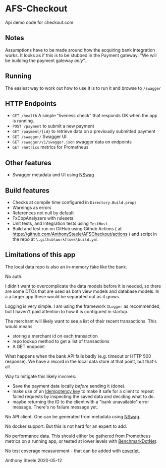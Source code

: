 # AFS-Checkout

Api demo code for checkout.com

## Notes

Assumptions have to be made around how the acquiring bank integration works. It looks as if this is to be stubbed in the Payment gateway: "We will be building the payment gateway _only_". 


## Running

The easiest way to work out how to use it is to run it and browse to `/swagger`


## HTTP Endpoints

* `GET /health` A simple "liveness check" that responds OK when the app is running.
* `POST /payment` to submit a new payment
* `GET /payment/{id}` to retrieve data on a previously submitted payment
* `GET /swagger/` Swagger UI
* `GET /swagger/v1/swagger.json` swagger data on endpoints
* `GET /metrics`  metrics for Prometheus

## Other features

* Swagger metadata and UI using [NSwag](https://github.com/RicoSuter/NSwag)

## Build features

*  Checks at compile time configured in `Directory.Build.props`
  * Warnings as errors
  * References not null by default
  * FxCopAnalyzers with rulesets
* Unit tests, and Integration tests using `TestHost`
* Build and test run on GitHub using Github Actions ( at https://github.com/AnthonySteele/AFSCheckout/actions ) and script in the repo at `\.github\workflows\build.yml`


## Limitations of this app

The local data repo is also an in-memory fake like the bank.

No auth.

I didn't want to overcomplicate the data models before it is needed, so there are some DTOs that are used as both view models and database models. In a a larger app these would be separated out as it grows.

Logging is very simple. I am using the framework `ILogger` as recommended, but I haven't paid attention to how it is configured in startup.

The merchant will likely want to see a list of their recent transactions. This would means 
 * storing a merchant id on each transaction
 * repo lookup method to get a list of transactions
 * A GET endpoint

What happens when the bank API fails badly (e.g. timeout or HTTP 500 response). 
We have a record in the local data store at that point, but that's all.

Way to mitigate this likely involves:
 * Save the payment data locally _before_ sending it (done). 
 * make use of an [Idempotency key](https://stripe.com/docs/api/idempotent_requests) to make it safe for a client to repeat failed requests by inspecting the saved data and deciding what to do.
 * maybe returning the ID to the client with a "bank unavailable" error message. There's no failure message yet.
 
No API client. One can be generated from metadata using [NSwag](https://github.com/RicoSuter/NSwag).

No docker support. But this is not hard for an expert to add.

No performance data. This should either be gathered from Prometheus metrics on a running app, or tested at lower levels with [BenchmarkDotNet](https://benchmarkdotnet.org/).

No test coverage measurement - that can be added with [coverlet](https://www.hanselman.com/blog/NETCoreCodeCoverageAsAGlobalToolWithCoverlet.aspx).
 
Anthony Steele 
2020-05-12